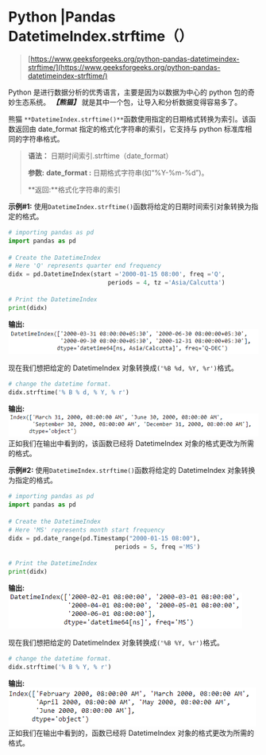 # Python |Pandas DatetimeIndex.strftime（）

> [https://www.geeksforgeeks.org/python-pandas-datetimeindex-strftime/](https://www.geeksforgeeks.org/python-pandas-datetimeindex-strftime/)

Python 是进行数据分析的优秀语言，主要是因为以数据为中心的 python 包的奇妙生态系统。 ***【熊猫】*** 就是其中一个包，让导入和分析数据变得容易多了。

熊猫 `**DatetimeIndex.strftime()**`函数使用指定的日期格式转换为索引。该函数返回由 date_format 指定的格式化字符串的索引，它支持与 python 标准库相同的字符串格式。

> **语法：** 日期时间索引.strftime（date_format）
> 
> **参数:**
> **date_format :** 日期格式字符串(如“%Y-%m-%d”)。
> 
> **返回:**格式化字符串的索引

**示例#1:** 使用`DatetimeIndex.strftime()`函数将给定的日期时间索引对象转换为指定的格式。

```py
# importing pandas as pd
import pandas as pd

# Create the DatetimeIndex
# Here 'Q' represents quarter end frequency 
didx = pd.DatetimeIndex(start ='2000-01-15 08:00', freq ='Q',
                            periods = 4, tz ='Asia/Calcutta')

# Print the DatetimeIndex
print(didx)
```

**输出:**
![](img/1515441987fc6d0fcd3eb1f0e3f4941c.png)

现在我们想把给定的 DatetimeIndex 对象转换成`('%B %d, %Y, %r')`格式。

```py
# change the datetime format.
didx.strftime('% B % d, % Y, % r')
```

**输出:**
![](img/42b2a82c58b4e1fc84ff85f0e8595fd5.png)
正如我们在输出中看到的，该函数已经将 DatetimeIndex 对象的格式更改为所需的格式。

**示例#2:** 使用`DatetimeIndex.strftime()`函数将给定的 DatetimeIndex 对象转换为指定的格式。

```py
# importing pandas as pd
import pandas as pd

# Create the DatetimeIndex
# Here 'MS' represents month start frequency 
didx = pd.date_range(pd.Timestamp("2000-01-15 08:00"),
                              periods = 5, freq ='MS')

# Print the DatetimeIndex
print(didx)
```

**输出:**
![](img/ae7c6868576f3df2d7247debfad0592b.png)

现在我们想把给定的 DatetimeIndex 对象转换成`('%B %Y, %r')`格式。

```py
# change the datetime format.
didx.strftime('% B % Y, % r')
```

**输出:**
![](img/1ec9fac868e1384a8bbd89e5dd990836.png)
正如我们在输出中看到的，函数已经将 DatetimeIndex 对象的格式更改为所需的格式。